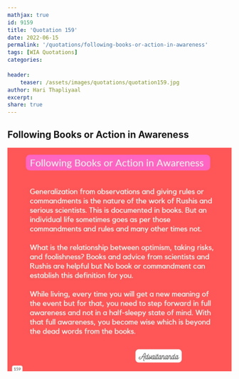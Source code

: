 ```yaml
---
mathjax: true
id: 9159
title: 'Quotation 159'
date: 2022-06-15
permalink: '/quotations/following-books-or-action-in-awareness'
tags: [WIA Quotations] 
categories: 

header:
    teaser: /assets/images/quotations/quotation159.jpg
author: Hari Thapliyaal 
excerpt:
share: true 
---
```


## Following Books or Action in Awareness

![Following Books or Action in Awareness](/assets/images/quotations/quotation159.jpg)
